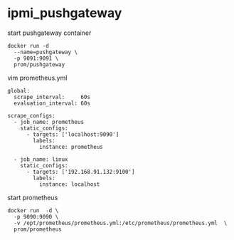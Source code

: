 # ipmi_pushgateway
start pushgateway container  
```
docker run -d
  --name=pushgateway \
  -p 9091:9091 \
  prom/pushgateway
```  
vim prometheus.yml  
```
global:
  scrape_interval:     60s
  evaluation_interval: 60s
 
scrape_configs:
  - job_name: prometheus
    static_configs:
      - targets: ['localhost:9090']
        labels:
          instance: prometheus
 
  - job_name: linux
    static_configs:
      - targets: ['192.168.91.132:9100']
        labels:
          instance: localhost
```  
start prometheus  
```
docker run  -d \
  -p 9090:9090 \
  -v /opt/prometheus/prometheus.yml:/etc/prometheus/prometheus.yml  \
  prom/prometheus
```

